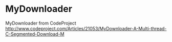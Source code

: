 MyDownloader
============

MyDownloader from CodeProject http://www.codeproject.com/Articles/21053/MyDownloader-A-Multi-thread-C-Segmented-Download-M